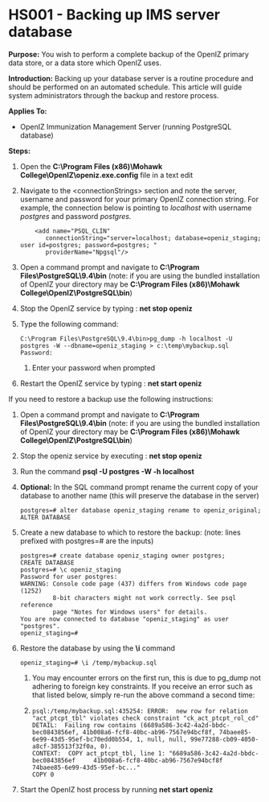 # HS001 - Backing up IMS server database

**Purpose:** You wish to perform a complete backup of the OpenIZ primary data store, or a data store which OpenIZ uses.

**Introduction:** Backing up your database server is a routine procedure and should be performed on an automated schedule. This article will guide system administrators through the backup and restore process.

**Applies To:**

* OpenIZ Immunization Management Server \(running PostgreSQL database\)

**Steps:**

1. Open the **C:\Program Files \(x86\)\Mohawk College\OpenIZ\openiz.exe.config** file in a text edit
2. Navigate to the &lt;connectionStrings&gt; section and note the server, username and password for your primary OpenIZ connection string. For example, the connection below is pointing to _localhost_ with username _postgres_ and password _postgres._

   ```text
       <add name="PSQL_CLIN" 
          connectionString="server=localhost; database=openiz_staging; user id=postgres; password=postgres; " 
          providerName="Npgsql"/>
   ```

3. Open a command prompt and navigate to **C:\Program Files\PostgreSQL\9.4\bin** \(note: if you are using the bundled installation of OpenIZ your directory may be **C:\Program Files \(x86\)\Mohawk College\OpenIZ\PostgreSQL\bin**\)
4. Stop the OpenIZ service by typing : **net stop openiz**
5. Type the following command:

   ```text
   C:\Program Files\PostgreSQL\9.4\bin>pg_dump -h localhost -U postgres -W --dbname=openiz_staging > c:\temp\mybackup.sql
   Password:
   ```

   1. Enter your password when prompted

6. Restart the OpenIZ service by typing : **net start openiz**

If you need to restore a backup use the following instructions:

1. Open a command prompt and navigate to **C:\Program Files\PostgreSQL\9.4\bin** \(note: if you are using the bundled installation of OpenIZ your directory may be **C:\Program Files \(x86\)\Mohawk College\OpenIZ\PostgreSQL\bin**\)
2. Stop the openiz service by executing : **net stop openiz**
3. Run the command **psql -U postgres -W -h localhost**
4. **Optional:** In the SQL command prompt rename the current copy of your database to another name \(this will preserve the database in the server\)

   ```text
   postgres=# alter database openiz_staging rename to openiz_original;
   ALTER DATABASE
   ```

5. Create a new database to which to restore the backup: \(note: lines prefixed with postgres=\# are the inputs\)

   ```text
   postgres=# create database openiz_staging owner postgres;
   CREATE DATABASE
   postgres=# \c openiz_staging
   Password for user postgres:
   WARNING: Console code page (437) differs from Windows code page (1252)
            8-bit characters might not work correctly. See psql reference
            page "Notes for Windows users" for details.
   You are now connected to database "openiz_staging" as user "postgres".
   openiz_staging=#
   ```

6. Restore the database by using the **\i** command

   ```text
   openiz_staging=# \i /temp/mybackup.sql
   ```

   1. You may encounter errors on the first run, this is due to pg\_dump not adhering to foreign key constraints. If you receive an error such as that listed below, simply re-run the above command a second time:
   2. ```text
      psql:/temp/mybackup.sql:435254: ERROR:  new row for relation "act_ptcpt_tbl" violates check constraint "ck_act_ptcpt_rol_cd"
      DETAIL:  Failing row contains (6689a586-3c42-4a2d-bbdc-bec0843856ef, 41b008a6-fcf8-40bc-ab96-7567e94bcf8f, 74baee85-6e99-43d5-95ef-bc70edd0b554, 1, null, null, 99e77288-cb09-4050-a8cf-385513f32f0a, 0).
      CONTEXT:  COPY act_ptcpt_tbl, line 1: "6689a586-3c42-4a2d-bbdc-bec0843856ef     41b008a6-fcf8-40bc-ab96-7567e94bcf8f    74baee85-6e99-43d5-95ef-bc..."
      COPY 0
      ```

7. Start the OpenIZ host process by running **net start openiz**

